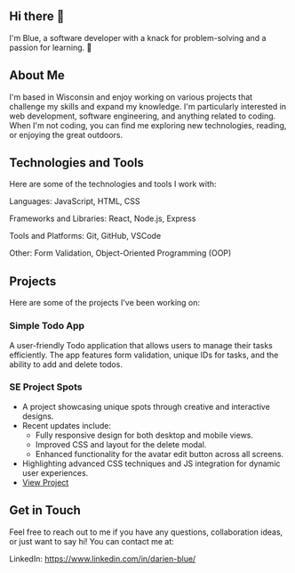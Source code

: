 ## Hi there 👋
I'm Blue, a software developer with a knack for problem-solving and a passion for learning. 🌟

## About Me
I'm based in Wisconsin and enjoy working on various projects that challenge my skills and expand my knowledge. I'm particularly interested in web development, software engineering, and anything related to coding. When I'm not coding, you can find me exploring new technologies, reading, or enjoying the great outdoors.

## Technologies and Tools
Here are some of the technologies and tools I work with:

Languages: JavaScript, HTML, CSS

Frameworks and Libraries: React, Node.js, Express

Tools and Platforms: Git, GitHub, VSCode

Other: Form Validation, Object-Oriented Programming (OOP)

## Projects
Here are some of the projects I've been working on:

### Simple Todo App
A user-friendly Todo application that allows users to manage their tasks efficiently. The app features form validation, unique IDs for tasks, and the ability to add and delete todos.

### SE Project Spots
- A project showcasing unique spots through creative and interactive designs.
- Recent updates include:
  - Fully responsive design for both desktop and mobile views.
  - Improved CSS and layout for the delete modal.
  - Enhanced functionality for the avatar edit button across all screens.
- Highlighting advanced CSS techniques and JS integration for dynamic user experiences.
- [View Project](https://github.com/iiBamBlue/se_project_spots)

## Get in Touch
Feel free to reach out to me if you have any questions, collaboration ideas, or just want to say hi! You can contact me at:

LinkedIn: https://www.linkedin.com/in/darien-blue/
